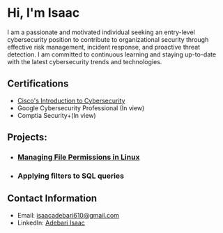 # Hi, I'm Isaac

I am a passionate and motivated individual seeking an entry-level cybersecurity position to contribute to organizational security through effective risk management, incident response, and proactive threat detection. I am committed to continuous learning and staying up-to-date with the latest cybersecurity trends and technologies.

## Certifications

- [Cisco's Introduction to Cybersecurity](https://www.credly.com/badges/20980193-d114-40b7-b2a0-be9ae60c8140/linked_in?t=rwji93)
- Google Cybersecurity Professional (In view)
- Comptia Security+(In view)

## Projects:

- ### [Managing File Permissions in Linux](https://github.com/mikeal-12/File-Permissions-in-Linux)
- ### Applying filters to SQL queries



<!--
### Project Name 2

- Description: Briefly describe the project and your role.
- Technologies Used: List the technologies or tools you used.
- Link: Provide a link to the project repository or any relevant documentation. -->

## Contact Information

- Email: isaacadebari610@gmail.com
- LinkedIn: [Adebari Isaac](https://www.linkedin.com/in/adebari-isaac-590a18186)
